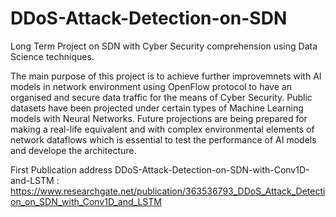 # DDoS-Attack-Detection-on-SDN
Long Term Project on SDN with Cyber Security comprehension using Data Science techniques.

The main purpose of this project is to achieve further improvemnets with AI models in network environment using OpenFlow protocol to have an organised and secure data traffic for the means of Cyber Security. Public datasets have been projected under certain types of Machine Learning models with Neural Networks. Future projections are being prepared for making a real-life equivalent and with complex environmental elements of network dataflows which is essential to test the performance of AI models and develope the architecture. 

First Publication address DDoS-Attack-Detection-on-SDN-with-Conv1D-and-LSTM : https://www.researchgate.net/publication/363536793_DDoS_Attack_Detection_on_SDN_with_Conv1D_and_LSTM

